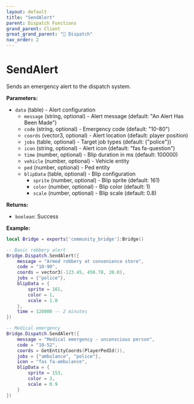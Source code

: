 ```yaml
---
layout: default
title: "SendAlert"
parent: Dispatch Functions
grand_parent: Client
great_grand_parent: "🚨 Dispatch"
nav_order: 2
---
```


# SendAlert
Sends an emergency alert to the dispatch system.

**Parameters:**
- `data` (table) - Alert configuration
  - `message` (string, optional) - Alert message (default: "An Alert Has Been Made")
  - `code` (string, optional) - Emergency code (default: "10-80")
  - `coords` (vector3, optional) - Alert location (default: player position)
  - `jobs` (table, optional) - Target job types (default: {"police"})
  - `icon` (string, optional) - Alert icon (default: "fas fa-question")
  - `time` (number, optional) - Blip duration in ms (default: 100000)
  - `vehicle` (number, optional) - Vehicle entity
  - `ped` (number, optional) - Ped entity
  - `blipData` (table, optional) - Blip configuration
    - `sprite` (number, optional) - Blip sprite (default: 161)
    - `color` (number, optional) - Blip color (default: 1)
    - `scale` (number, optional) - Blip scale (default: 0.8)

**Returns:**
- `boolean`: Success

**Example:**
```lua
local Bridge = exports['community_bridge']:Bridge()

-- Basic robbery alert
Bridge.Dispatch.SendAlert({
    message = "Armed robbery at convenience store",
    code = "10-90",
    coords = vector3(-123.45, 456.78, 20.0),
    jobs = {"police"},
    blipData = {
        sprite = 161,
        color = 1,
        scale = 1.0
    },
    time = 120000 -- 2 minutes
})

-- Medical emergency
Bridge.Dispatch.SendAlert({
    message = "Medical emergency - unconscious person",
    code = "10-52",
    coords = GetEntityCoords(PlayerPedId()),
    jobs = {"ambulance", "police"},
    icon = "fas fa-ambulance",
    blipData = {
        sprite = 153,
        color = 3,
        scale = 0.9
    }
})
```
